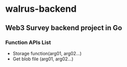 # walrus-backend


## Web3 Survey backend project in Go

### Function APIs List

 * Storage function(arg01, arg02...)
 * Get blob file (arg01, arg02...)
